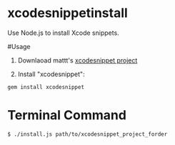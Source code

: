 # xcodesnippetinstall
Use Node.js to install Xcode snippets.

#Usage
1. Downlaoad mattt's [xcodesnippet project](https://github.com/Xcode-Snippets/Objective-C)

2. Install "xcodesnippet": 
```
gem install xcodesnippet
```
# Terminal Command
```
$ ./install.js path/to/xcodesnippet_project_forder
```
